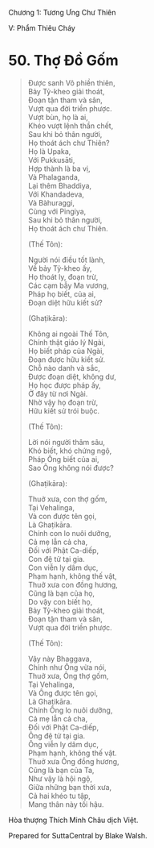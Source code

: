  

Chương 1: Tương Ưng Chư Thiên

V: Phẩm Thiêu Cháy

# 50\. Thợ Ðồ Gốm

> Ðược sanh Vô phiền thiên,  
> Bảy Tỷ-kheo giải thoát,  
> Ðoạn tận tham và sân,  
> Vượt qua đời triền phược.  
> Vượt bùn, họ là ai,  
> Khéo vượt lệnh thần chết,  
> Sau khi bỏ thân người,  
> Họ thoát ách chư Thiên?  
> Họ là Upaka,  
> Với Pukkusāti,  
> Hợp thành là ba vị,  
> Và Phalaganda,  
> Lại thêm Bhaddiya,  
> Với Khandadeva,  
> Và Bàhuraggi,  
> Cùng với Pingiya,  
> Sau khi bỏ thân người,  
> Họ thoát ách chư Thiên.
> 
> (Thế Tôn):
> 
> Người nói điều tốt lành,  
> Về bảy Tỷ-kheo ấy,  
> Họ thoát ly, đoạn trừ,  
> Các cạm bẫy Ma vương,  
> Pháp họ biết, của ai,  
> Ðoạn diệt hữu kiết sử?
> 
> (Ghaṭikāra):
> 
> Không ai ngoài Thế Tôn,  
> Chính thật giáo lý Ngài,  
> Họ biết pháp của Ngài,  
> Ðoạn được hữu kiết sử.  
> Chỗ nào danh và sắc,  
> Ðược đoạn diệt, không dư,  
> Họ học được pháp ấy,  
> Ở đây từ nơi Ngài.  
> Nhờ vậy họ đoạn trừ,  
> Hữu kiết sử trói buộc.
> 
> (Thế Tôn):
> 
> Lời nói người thâm sâu,  
> Khó biết, khó chứng ngộ,  
> Pháp Ông biết của ai,  
> Sao Ông không nói được?
> 
> (Ghaṭikāra):
> 
> Thuở xưa, con thợ gốm,  
> Tại Vehalinga,  
> Và con được tên gọi,  
> Là Ghaṭikāra.  
> Chính con lo nuôi dưỡng,  
> Cả mẹ lẫn cả cha,  
> Ðối với Phật Ca-diếp,  
> Con đệ tử tại gia.  
> Con viễn ly dâm dục,  
> Phạm hạnh, không thế vật,  
> Thuở xưa con đồng hương,  
> Cũng là bạn của họ,  
> Do vậy con biết họ,  
> Bảy Tỷ-kheo giải thoát,  
> Ðoạn tận tham và sân,  
> Vượt qua đời triền phược.
> 
> (Thế Tôn):
> 
> Vậy này Bhaggava,  
> Chính như Ông vừa nói,  
> Thuở xưa, Ông thợ gốm,  
> Tại Vehalinga,  
> Và Ông được tên gọi,  
> Là Ghaṭikāra.  
> Chính Ông lo nuôi dưỡng,  
> Cả mẹ lẫn cả cha,  
> Ðối với Phật Ca-diếp,  
> Ông đệ tử tại gia.  
> Ông viễn ly dâm dục,  
> Phạm hạnh, không thế vật.  
> Thuở xưa Ông đồng hương,  
> Cũng là bạn của Ta,  
> Như vậy là hội ngộ,  
> Giữa những bạn thời xưa,  
> Cả hai khéo tu tập,  
> Mang thân này tối hậu.

Hòa thượng Thích Minh Châu dịch Việt.

Prepared for SuttaCentral by Blake Walsh.